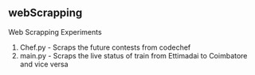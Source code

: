 ## webScrapping

Web Scrapping Experiments 
1) Chef.py - Scraps the future contests from codechef
2) main.py - Scraps the live status of train from Ettimadai to Coimbatore and vice versa
